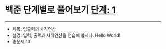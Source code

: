 # 백준 단계별로 풀어보기 [단계: 1](https://www.acmicpc.net/step/1)
-----
- 제목: 입출력과 사칙연산
- 설명: 입력, 출력과 사칙연산을 연습해 봅시다. Hello World!
- 총문제:13
